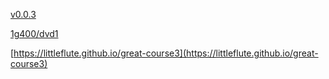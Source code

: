 [v0.0.3](https://github.com/littleflute/great-course2/edit/master/README.md)

[1g400/dvd1](1g400/dvd1)

[https://littleflute.github.io/great-course3](https://littleflute.github.io/great-course3)
